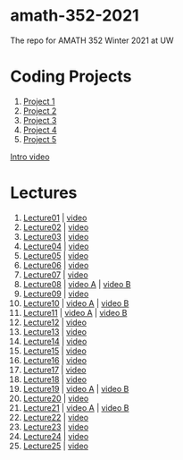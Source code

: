 # amath-352-2021
The repo for AMATH 352 Winter 2021 at UW

# Coding Projects
1. [Project 1](https://faculty.washington.edu/trogdon/amath-352-2021/coding_projects/Coding%20Project%201.html)
1. [Project 2](https://faculty.washington.edu/trogdon/amath-352-2021/coding_projects/Coding%20Project%202.html)
1. [Project 3](https://faculty.washington.edu/trogdon/amath-352-2021/coding_projects/Coding%20Project%203.html)
1. [Project 4](https://faculty.washington.edu/trogdon/amath-352-2021/coding_projects/Coding%20Project%204.html)
1. [Project 5](https://faculty.washington.edu/trogdon/amath-352-2021/coding_projects/Coding%20Project%205.html)

[Intro video](https://uw.hosted.panopto.com/Panopto/Pages/Viewer.aspx?id=554ec6cf-3d56-4f8c-8d0a-aca601134602)

# Lectures
1. [Lecture01](https://faculty.washington.edu/trogdon/amath-352-2021/notebooks/Lecture01.html) | [video](https://uw.hosted.panopto.com/Panopto/Pages/Viewer.aspx?id=05d19119-5e78-4afc-8a8e-aca60118ed53)
1. [Lecture02](https://faculty.washington.edu/trogdon/amath-352-2021/notebooks/Lecture02.html) | [video](https://uw.hosted.panopto.com/Panopto/Pages/Viewer.aspx?id=4afa2dc1-7198-4885-ba2d-aca60118ed80)
1. [Lecture03](https://faculty.washington.edu/trogdon/amath-352-2021/notebooks/Lecture03.html) | [video](https://uw.hosted.panopto.com/Panopto/Pages/Viewer.aspx?id=8943c7c4-6866-45fc-80a2-aca7000405be)
1. [Lecture04](https://faculty.washington.edu/trogdon/amath-352-2021/notebooks/Lecture04.html) | [video](https://uw.hosted.panopto.com/Panopto/Pages/Viewer.aspx?id=64c9c9ad-421c-47e2-9c26-acad011c83cd)
1. [Lecture05](https://faculty.washington.edu/trogdon/amath-352-2021/notebooks/Lecture05.html) | [video](https://uw.hosted.panopto.com/Panopto/Pages/Viewer.aspx?id=97b68b8d-3d31-4bef-aa47-acad01363b03)
1. [Lecture06](https://faculty.washington.edu/trogdon/amath-352-2021/notebooks/Lecture06.html) | [video](https://uw.hosted.panopto.com/Panopto/Pages/Viewer.aspx?id=40c4d447-b400-40b5-a540-acad0139514a)
1. [Lecture07](https://faculty.washington.edu/trogdon/amath-352-2021/notebooks/Lecture07.html) | [video](https://uw.hosted.panopto.com/Panopto/Pages/Viewer.aspx?id=01c9953f-e692-444a-9e4e-acb401528b9f)
1. [Lecture08](https://faculty.washington.edu/trogdon/amath-352-2021/notebooks/Lecture08.html) | [video A](https://uw.hosted.panopto.com/Panopto/Pages/Viewer.aspx?id=171ab39c-4749-4c52-829e-acb401556351) | [video B](https://uw.hosted.panopto.com/Panopto/Pages/Viewer.aspx?id=925d444c-7b8e-4be9-9fa7-acb4015f12cd)
1. [Lecture09](https://faculty.washington.edu/trogdon/amath-352-2021/notebooks/Lecture09.html) | [video](https://uw.hosted.panopto.com/Panopto/Pages/Viewer.aspx?id=0127ef67-da87-484c-b23f-acbb0120215a)
1. [Lecture10](https://faculty.washington.edu/trogdon/amath-352-2021/notebooks/Lecture10.html) | [video A](https://uw.hosted.panopto.com/Panopto/Pages/Viewer.aspx?id=149407ab-f52b-4cea-adea-acbb0120219b) | [video B](https://uw.hosted.panopto.com/Panopto/Pages/Viewer.aspx?id=f26887b4-e130-4964-a0d5-acbb01217f55)
1. [Lecture11](https://faculty.washington.edu/trogdon/amath-352-2021/notebooks/Lecture11.html) | [video A](https://uw.hosted.panopto.com/Panopto/Pages/Viewer.aspx?id=308a1268-86bb-4b30-957b-acbb0170ec48) | [video B](https://uw.hosted.panopto.com/Panopto/Pages/Viewer.aspx?id=302e0188-e95d-4165-ba60-acbb0170ec89)
1. [Lecture12](https://faculty.washington.edu/trogdon/amath-352-2021/notebooks/Lecture12.html) | [video](https://uw.hosted.panopto.com/Panopto/Pages/Viewer.aspx?id=a3e2dd0f-1c6f-4692-bc2b-acc0012bef74)
1. [Lecture13](https://faculty.washington.edu/trogdon/amath-352-2021/notebooks/Lecture13.html) | [video](https://uw.hosted.panopto.com/Panopto/Pages/Viewer.aspx?id=5d69f7af-c7cd-43a6-afc2-acc201395ade)
1. [Lecture14](https://faculty.washington.edu/trogdon/amath-352-2021/notebooks/Lecture14.html) | [video](https://uw.hosted.panopto.com/Panopto/Pages/Viewer.aspx?id=cedeb277-d51b-4989-a7b7-acc201395b2f)
1. [Lecture15](https://faculty.washington.edu/trogdon/amath-352-2021/notebooks/Lecture15.html) | [video](https://uw.hosted.panopto.com/Panopto/Pages/Viewer.aspx?id=d432840c-07ce-4b7c-be88-acc9015b2164)
1. [Lecture16](https://faculty.washington.edu/trogdon/amath-352-2021/notebooks/Lecture16.html) | [video](https://uw.hosted.panopto.com/Panopto/Pages/Viewer.aspx?id=4a3844ed-a13e-413a-aa17-acc9015f4e68)
1. [Lecture17](https://faculty.washington.edu/trogdon/amath-352-2021/notebooks/Lecture17.html) | [video](https://uw.hosted.panopto.com/Panopto/Pages/Viewer.aspx?id=c84335a5-ab2c-48f2-9032-acc9016ca8bf)
1. [Lecture18](https://faculty.washington.edu/trogdon/amath-352-2021/notebooks/Lecture18.html) | [video](https://uw.hosted.panopto.com/Panopto/Pages/Viewer.aspx?id=fcd2073f-7719-499c-9fa2-acd101693cf2)
1. [Lecture19](https://faculty.washington.edu/trogdon/amath-352-2021/notebooks/Lecture19.html) | [video A](https://uw.hosted.panopto.com/Panopto/Pages/Viewer.aspx?id=23e20efa-a0d0-4925-a6f3-acd101693d21) | [video B](https://uw.hosted.panopto.com/Panopto/Pages/Viewer.aspx?id=f2cdc250-7153-49a1-8520-acd101693d5c)
1. [Lecture20](https://faculty.washington.edu/trogdon/amath-352-2021/notebooks/Lecture20.html) | [video](https://uw.hosted.panopto.com/Panopto/Pages/Viewer.aspx?id=df407d84-0ede-4cf8-9708-acd5000cfba7)
1. [Lecture21](https://faculty.washington.edu/trogdon/amath-352-2021/notebooks/Lecture21.html) | [video A](https://uw.hosted.panopto.com/Panopto/Pages/Viewer.aspx?id=7be81044-d9cf-44f4-949d-acd5000cfbdc) | [video B](https://uw.hosted.panopto.com/Panopto/Pages/Viewer.aspx?id=23e8d1cf-906a-4080-b440-acd5000e5215)
1. [Lecture22](https://faculty.washington.edu/trogdon/amath-352-2021/notebooks/Lecture22.html) | [video](https://uw.hosted.panopto.com/Panopto/Pages/Viewer.aspx?id=31197d68-bdd0-4feb-b95b-acd5001bf983)
1. [Lecture23](https://faculty.washington.edu/trogdon/amath-352-2021/notebooks/Lecture23.html) | [video]()
1. [Lecture24](https://faculty.washington.edu/trogdon/amath-352-2021/notebooks/Lecture24.html) | [video]()
1. [Lecture25](https://faculty.washington.edu/trogdon/amath-352-2021/notebooks/Lecture25.html) | [video]()
